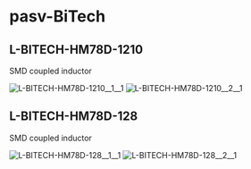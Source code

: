 # pasv-BiTech

## L-BITECH-HM78D-1210
SMD coupled inductor

![L-BITECH-HM78D-1210__1__1](/preview/images/pasv-Bourns__L-BOURNS-PM3604__1__1.png?raw=true) 
![L-BITECH-HM78D-1210__2__1](/preview/images/pasv-Bourns__L-BOURNS-PM3604__1__1.png?raw=true) 

## L-BITECH-HM78D-128
SMD coupled inductor

![L-BITECH-HM78D-128__1__1](/preview/images/pasv-Bourns__L-BOURNS-PM3604__1__1.png?raw=true) 
![L-BITECH-HM78D-128__2__1](/preview/images/pasv-Bourns__L-BOURNS-PM3604__1__1.png?raw=true) 

